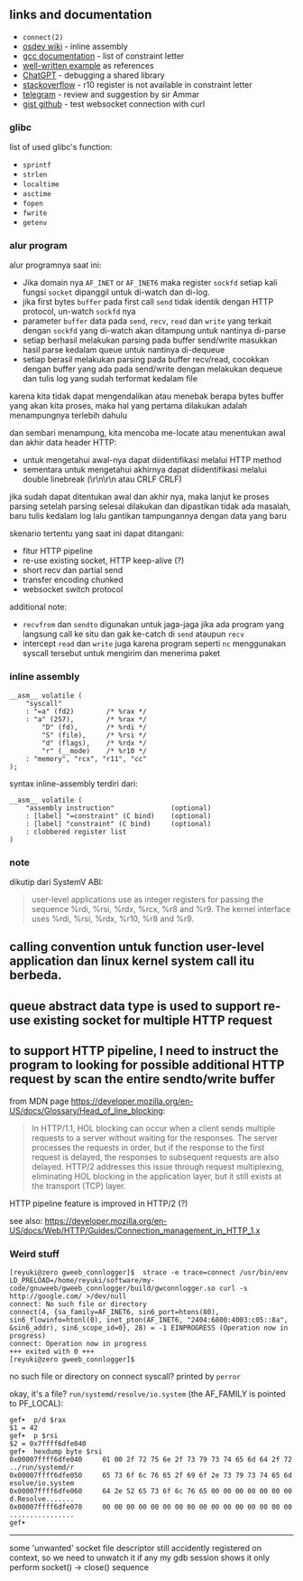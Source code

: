 ## links and documentation
- `connect(2)`
- [osdev wiki](https://wiki.osdev.org/Inline_Assembly) - inline assembly
- [gcc documentation](https://gcc.gnu.org/onlinedocs/gcc/Constraints.html) - list of constraint letter
- [well-written example](gist.github.com/ammarfaizi2/1e1424f987cfbe3e3c3b571b6e590923) as references
- [ChatGPT](https://chatgpt.com/share/682c9388-e6dc-8002-a209-fe11def5a65e) - debugging a shared library
- [stackoverflow](https://stackoverflow.com/questions/15997759/constraining-r10-register-in-gcc-inline-x86-64-assembly) - r10 register is not available in constraint letter
- [telegram](https://t.me/GNUWeeb/1169097) - review and suggestion by sir Ammar
- [gist github](https://gist.github.com/htp/fbce19069187ec1cc486b594104f01d0) - test websocket connection with curl

### glibc
list of used glibc's function:
- `sprintf`
- `strlen`
- `localtime`
- `asctime`
- `fopen`
- `fwrite`
- `getenv`

### alur program
alur programnya saat ini:
- Jika domain nya `AF_INET` or `AF_INET6` maka register `sockfd` setiap kali fungsi `socket` dipanggil untuk di-watch dan di-log.
- jika first bytes `buffer` pada first call `send` tidak identik dengan HTTP protocol, un-watch `sockfd` nya
- parameter `buffer` data pada `send`, `recv`, `read` dan `write` yang terkait dengan `sockfd` yang di-watch akan ditampung untuk nantinya di-parse
- setiap berhasil melakukan parsing pada buffer send/write masukkan hasil parse kedalam queue untuk nantinya di-dequeue
- setiap berasil melakukan parsing pada buffer recv/read, cocokkan dengan buffer yang ada pada send/write dengan melakukan dequeue dan tulis log yang sudah terformat kedalam file

karena kita tidak dapat mengendalikan atau menebak berapa bytes buffer yang akan kita proses, maka hal yang pertama dilakukan adalah menampungnya terlebih dahulu

dan sembari menampung, kita mencoba me-locate atau menentukan awal dan akhir data header HTTP:
- untuk mengetahui awal-nya dapat diidentifikasi melalui HTTP method
- sementara untuk mengetahui akhirnya dapat diidentifikasi melalui double linebreak (\r\n\r\n atau CRLF CRLF)

jika sudah dapat ditentukan awal dan akhir nya, maka lanjut ke proses parsing
setelah parsing selesai dilakukan dan dipastikan tidak ada masalah, baru tulis kedalam log
lalu gantikan tampungannya dengan data yang baru

skenario tertentu yang saat ini dapat ditangani:
- fitur HTTP pipeline
- re-use existing socket, HTTP keep-alive (?)
- short recv dan partial send
- transfer encoding chunked
- websocket switch protocol

additional note:
- `recvfrom` dan `sendto` digunakan untuk jaga-jaga jika ada program yang langsung call ke situ dan gak ke-catch di `send` ataupun `recv`
- intercept `read` dan `write` juga karena program seperti `nc` menggunakan syscall tersebut untuk mengirim dan menerima paket 


### inline assembly
```
__asm__ volatile (
	"syscall"
	: "=a" (fd2)		/* %rax */
	: "a" (257),		/* %rax */
		"D" (fd),		/* %rdi */
		"S" (file),		/* %rsi */
		"d" (flags),	/* %rdx */
		"r" (__mode)	/* %r10 */
	: "memory", "rcx", "r11", "cc"
);
```

syntax inline-assembly terdiri dari:
```
__asm__ volatile (
	"assembly instruction"				(optional)
	: [label] "=constraint" (C bind)	(optional)
	: [label] "constraint" (C bind)		(optional)
	: clobbered register list
)
```

### note
dikutip dari SystemV ABI:
> user-level applications use as integer registers for passing the sequence %rdi, %rsi, %rdx, %rcx, %r8 and %r9. The kernel interface uses %rdi, %rsi, %rdx, %r10, %r8 and %r9.

calling convention untuk function user-level application dan linux kernel system call itu berbeda.
---

queue abstract data type is used to support re-use existing socket for multiple HTTP request
---

to support HTTP pipeline, I need to instruct the program to looking for possible additional HTTP request by scan the entire sendto/write buffer
---

from MDN page https://developer.mozilla.org/en-US/docs/Glossary/Head_of_line_blocking:
> In HTTP/1.1, HOL blocking can occur when a client sends multiple requests to a server without waiting for the responses. The server processes the requests in order, but if the response to the first request is delayed, the responses to subsequent requests are also delayed. HTTP/2 addresses this issue through request multiplexing, eliminating HOL blocking in the application layer, but it still exists at the transport (TCP) layer.

HTTP pipeline feature is improved in HTTP/2 (?)

see also: https://developer.mozilla.org/en-US/docs/Web/HTTP/Guides/Connection_management_in_HTTP_1.x
### Weird stuff
```
[reyuki@zero gweeb_connlogger]$  strace -e trace=connect /usr/bin/env LD_PRELOAD=/home/reyuki/software/my-code/gnuweeb/gweeb_connlogger/build/gwconnlogger.so curl -s http://google.com/ >/dev/null
connect: No such file or directory
connect(4, {sa_family=AF_INET6, sin6_port=htons(80), sin6_flowinfo=htonl(0), inet_pton(AF_INET6, "2404:6800:4003:c05::8a", &sin6_addr), sin6_scope_id=0}, 28) = -1 EINPROGRESS (Operation now in progress)
connect: Operation now in progress
+++ exited with 0 +++
[reyuki@zero gweeb_connlogger]$ 
```
no such file or directory on connect syscall? printed by `perror`

okay, it's a file? `run/systemd/resolve/io.system` (the AF_FAMILY is pointed to PF_LOCAL):
```
gef➤  p/d $rax
$1 = 42
gef➤  p $rsi
$2 = 0x7ffff6dfe040
gef➤  hexdump byte $rsi
0x00007ffff6dfe040     01 00 2f 72 75 6e 2f 73 79 73 74 65 6d 64 2f 72    ../run/systemd/r
0x00007ffff6dfe050     65 73 6f 6c 76 65 2f 69 6f 2e 73 79 73 74 65 6d    esolve/io.system
0x00007ffff6dfe060     64 2e 52 65 73 6f 6c 76 65 00 00 00 00 00 00 00    d.Resolve.......
0x00007ffff6dfe070     00 00 00 00 00 00 00 00 00 00 00 00 00 00 00 00    ................
gef➤  
```

---
some 'unwanted' socket file descriptor still accidently registered on context, so we need to unwatch it if any
my gdb session shows it only perform socket() -> close() sequence
